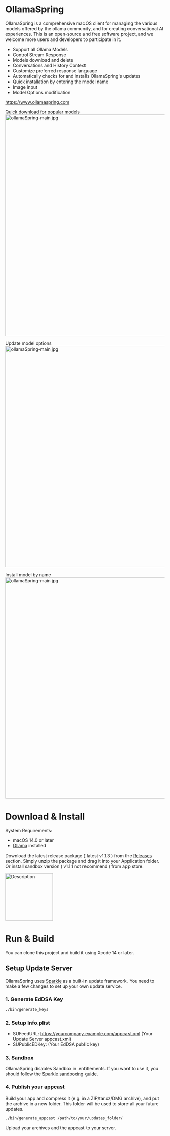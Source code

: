 # OllamaSpring
OllamaSpring is a comprehensive macOS client for managing the various models offered by the ollama community, and for creating conversational AI experiences. This is an open-source and free software project, and we welcome more users and developers to participate in it.

- Support all Ollama Models
- Control Stream Response
- Models download and delete
- Conversations and History Context
- Customize preferred response language
- Automatically checks for and installs OllamaSpring's updates
- Quick installation by entering the model name
- Image input
- Model Options modification

https://www.ollamaspring.com

Quick download for popular models
<img width="700" alt="ollamaSpring-main jpg" src="https://github.com/CrazyNeil/OllamaSpring/assets/5747549/cd9e01e7-70d4-47c0-a879-55d02f5f1dc2">

Update model options
<img width="700" alt="ollamaSpring-main jpg" src="https://github.com/CrazyNeil/OllamaSpring/assets/5747549/ea77ba4e-034b-4193-ae94-d93e0c184ad7">

Install model by name
<img width="700" alt="ollamaSpring-main jpg" src="https://github.com/CrazyNeil/OllamaSpring/assets/5747549/411c23a7-efb0-4988-861d-43efce8f964c">

# Download & Install

System Requirements:
- macOS 14.0 or later
- [Ollama](https://ollama.com) installed

Download the latest release package ( latest v1.1.3 ) from the [Releases](https://github.com/CrazyNeil/OllamaSpring/releases) section.
Simply unzip the package and drag it into your Application folder. Or install sandbox version ( v1.1.1 not recommend ) from app store.

<a href="https://apps.apple.com/us/app/ollamaspring/id6502970995">
  <img src="https://github.com/CrazyNeil/OllamaSpring/assets/5747549/a37c4931-9420-431d-a0b7-c2cc0fdc27fe" alt="Description" width="150"/>
</a>

# Run & Build

You can clone this project and build it using Xcode 14 or later.

## Setup Update Server
OllamaSpring uses [Sparkle](https://sparkle-project.org) as a built-in update framework. You need to make a few changes to set up your own update service.

### 1. Generate EdDSA Key

```bash
./bin/generate_keys
```

### 2. Setup Info.plist

- SUFeedURL: https://yourcompany.example.com/appcast.xml (Your Update Server appcast.xml)
- SUPublicEDKey: (Your EdDSA public key)

### 3. Sandbox
OllamaSpring disables Sandbox in .entitlements. If you want to use it, you should follow the [Sparkle sandboxing guide](https://sparkle-project.org/documentation/sandboxing/).

### 4. Publish your appcast

Build your app and compress it (e.g. in a ZIP/tar.xz/DMG archive), and put the archive in a new folder. This folder will be used to store all your future updates.

```bash
./bin/generate_appcast /path/to/your/updates_folder/
```
Upload your archives and the appcast to your server.


